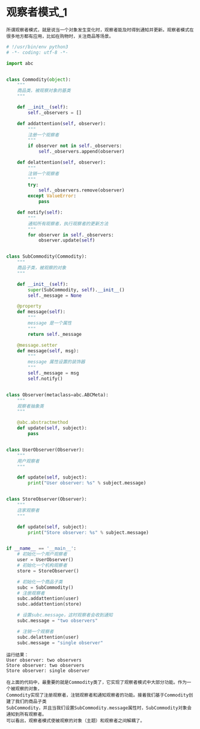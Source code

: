 # 观察者模式_1

    所谓观察者模式，就是说当一个对象发生变化时，观察者能及时得到通知并更新。观察者模式在很多地方都有应用，比如在购物时，关注商品等场景。
    
```python
# !/usr/bin/env python3
# -*- coding: utf-8 -*-

import abc


class Commodity(object):
    """
    商品类，被观察对象的基类
    """

    def __init__(self):
        self._observers = []

    def addattention(self, observer):
        """
        注册一个观察者
        """
        if observer not in self._observers:
            self._observers.append(observer)

    def delattention(self, observer):
        """
        注销一个观察者
        """
        try:
            self._observers.remove(observer)
        except ValueError:
            pass

    def notify(self):
        """
        通知所有观察者，执行观察者的更新方法
        """
        for observer in self._observers:
            observer.update(self)


class SubCommodity(Commodity):
    """
    商品子类，被观察的对象
    """

    def __init__(self):
        super(SubCommodity, self).__init__()
        self._message = None

    @property
    def message(self):
        """
        message 是一个属性
        """
        return self._message

    @message.setter
    def message(self, msg):
        """
        message 属性设置的装饰器
        """
        self._message = msg
        self.notify()


class Observer(metaclass=abc.ABCMeta):
    """
    观察者抽象类
    """

    @abc.abstractmethod
    def update(self, subject):
        pass


class UserObserver(Observer):
    """
    用户观察者
    """

    def update(self, subject):
        print("User observer: %s" % subject.message)


class StoreObserver(Observer):
    """
    店家观察者
    """

    def update(self, subject):
        print("Store observer: %s" % subject.message)


if __name__ == '__main__':
    # 初始化一个用户观察者
    user = UserObserver()
    # 初始化一个机构观察者
    store = StoreObserver()

    # 初始化一个商品子类
    subc = SubCommodity()
    # 注册观察者
    subc.addattention(user)
    subc.addattention(store)

    # 设置subc.message，这时观察者会收到通知
    subc.message = "two observers"

    # 注销一个观察者
    subc.delattention(user)
    subc.message = "single observer"

```

    运行结果：
    User observer: two observers
    Store observer: two observers
    Store observer: single observer
    
    在上面的代码中，最重要的就是Commodity类了，它实现了观察者模式中大部分功能。作为一个被观察的对象，
    Commodity实现了注册观察者，注销观察者和通知观察者的功能。接着我们基于Commodity创建了我们的商品子类
    SubCommodity，并且当我们设置SubCommodity.message属性时，SubCommodity对象会通知到所有观察者。
    可以看出，观察者模式使被观察的对象（主题）和观察者之间解耦了。
